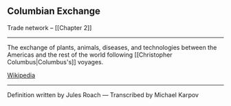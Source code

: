 ## Columbian Exchange
Trade network – [[Chapter 2]]

---
The exchange of plants, animals, diseases, and technologies between the Americas and the rest of the world following [[Christopher Columbus|Columbus's]] voyages.

[Wikipedia](https://en.wikipedia.org/wiki/Columbian_exchange)

---
Definition written by Jules Roach — Transcribed by Michael Karpov